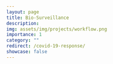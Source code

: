```yaml
---
layout: page
title: Bio-Surveillance
description: 
img: assets/img/projects/workflow.png
importance: 1
category: ""
redirect: /covid-19-response/
showcase: false
---
```

